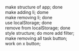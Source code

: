 make structure of app; done   
make adding li; dome  
make removing li; done   
use localStorage;  done  
remove from localStorage;  done  
style structure; do more 
add filter;  
make removing all task button;  
work on x button;  
